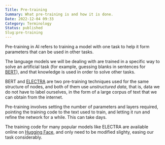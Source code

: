 ```yaml
---
Title: Pre-training
Summary: What pre-training is and how it is done.
Date: 2022-12-04 09:33
Category: Terminology
Status: published
Slug:pre-training
---
```

Pre-training in AI refers to training a model with one task to help it form parameters that can be used in other tasks.

The language models we will be dealing with are trained in a specific way to solve an artificial task (for example, guessing blanks in sentences for [BERT]({filename}/Models/bert.md)), and that knowledge is used in order to solve other tasks.

BERT and [ELECTRA]({filename}/Models/electra.md) are two pre-training techniques used for the same structure of nodes, and both of them use _unstructured data_, that is, data we do not have to label ourselves, in the form of a large corpus of text that we can obtain from the internet.

Pre-training involves setting the number of parameters and layers required, pointing the training code to the text used to train, and letting it run and refine the network for a while. This can take days.

The training code for many popular models like ELECTRA are available online on [Hugging Face](https://huggingface.co), and only need to be modified slighty, easing our task considerably.
